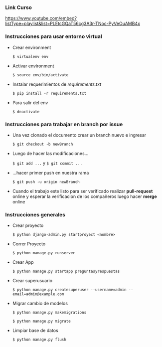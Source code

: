### Link Curso
https://www.youtube.com/embed?listType=playlist&list=PLEtcGQaT56cg3A3r-TNoc-PyVeOuAMB4x
### Instrucciones para usar entorno virtual

* Crear environment

    `$ virtualenv env`

* Activar environment

    `$ source env/bin/activate`

* Instalar requerimientos de *requirements.txt*

    `$ pip install -r requirements.txt`

* Para salir del env

    `$ deactivate`

### Instrucciones para trabajar en branch por issue

* Una vez clonado el documento crear un branch nuevo e ingresar

    `$ git checkout -b newBranch`

* Luego de hacer las modificaciones... 
 
    `$ git add ...` y `$ git commit ...` 

* ...hacer primer push en nuestra rama 

    `$ git push -u origin newBranch`

* Cuando el trabajo este listo para ser verificado realizar **pull-request** online y esperar la verificacion de los compañeros luego hacer **merge** online

### Instrucciones generales
* Crear proyecto

	`$ python django-admin.py startproyect <nombre>`

* Correr Proyecto

	`$ python manage.py runserver`

* Crear App

	`$ python manage.py startapp preguntasyrespuestas`

* Crear superusuario

	`$ python manage.py createsuperuser --username=admin --email=admin@example.com`

* Migrar cambio de modelos

	`$ python manage.py makemigrations`

	`$ python manage.py migrate`

* Limpiar base de datos

	`$ python manage.py flush`
